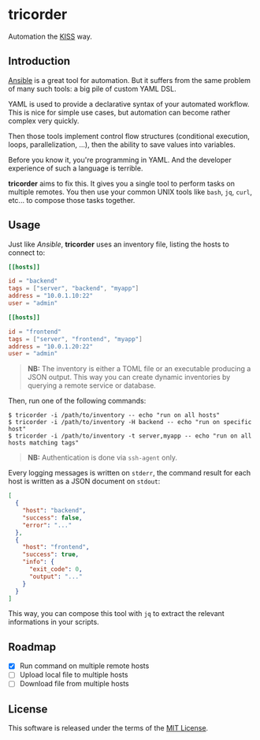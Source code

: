 # tricorder

Automation the [KISS](https://en.wikipedia.org/wiki/KISS_principle) way.

## Introduction

[Ansible](https://ansible.com) is a great tool for automation. But it suffers
from the same problem of many such tools: a big pile of custom YAML DSL.

YAML is used to provide a declarative syntax of your automated workflow. This is
nice for simple use cases, but automation can become rather complex very
quickly.

Then those tools implement control flow structures (conditional execution,
loops, parallelization, ...), then the ability to save values into variables.

Before you know it, you're programming in YAML. And the developer experience of
such a language is terrible.

**tricorder** aims to fix this. It gives you a single tool to perform tasks on
multiple remotes. You then use your common UNIX tools like `bash`, `jq`, `curl`,
etc... to compose those tasks together.

## Usage

Just like *Ansible*, **tricorder** uses an inventory file, listing the hosts
to connect to:

```toml
[[hosts]]

id = "backend"
tags = ["server", "backend", "myapp"]
address = "10.0.1.10:22"
user = "admin"

[[hosts]]

id = "frontend"
tags = ["server", "frontend", "myapp"]
address = "10.0.1.20:22"
user = "admin"
```

> **NB:** The inventory is either a TOML file or an executable producing a JSON
> output. This way you can create dynamic inventories by querying a remote
> service or database.

Then, run one of the following commands:

```
$ tricorder -i /path/to/inventory -- echo "run on all hosts"
$ tricorder -i /path/to/inventory -H backend -- echo "run on specific host"
$ tricorder -i /path/to/inventory -t server,myapp -- echo "run on all hosts matching tags"
```

> **NB:** Authentication is done via `ssh-agent` only.

Every logging messages is written on `stderr`, the command result for each host
is written as a JSON document on `stdout`:

```json
[
  {
    "host": "backend",
    "success": false,
    "error": "..."
  },
  {
    "host": "frontend",
    "success": true,
    "info": {
      "exit_code": 0,
      "output": "..."
    }
  }
]
```

This way, you can compose this tool with `jq` to extract the relevant informations
in your scripts.

## Roadmap

 - [x] Run command on multiple remote hosts
 - [ ] Upload local file to multiple hosts
 - [ ] Download file from multiple hosts

## License

This software is released under the terms of the [MIT License](./LICENSE.txt).
